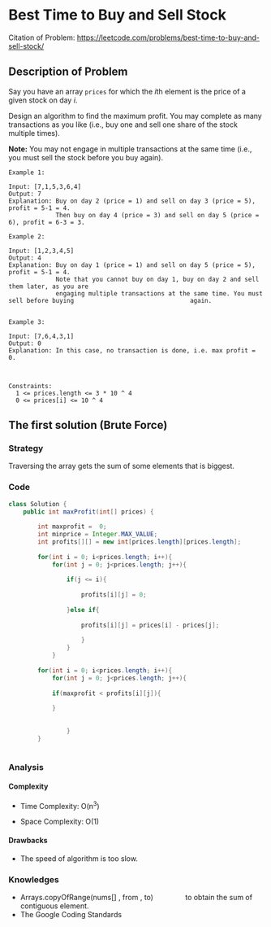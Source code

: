 # Best Time to Buy and Sell Stock

Citation of Problem: https://leetcode.com/problems/best-time-to-buy-and-sell-stock/


## Description of Problem

Say you have an array `prices` for which the *i*th element is the price of a given stock on day *i*.

Design an algorithm to find the maximum profit. You may complete as many transactions as you like (i.e., buy one and sell one share of the stock multiple times).

**Note:** You may not engage in multiple transactions at the same time (i.e., you must sell the stock before you buy again).



``` 
Example 1:

Input: [7,1,5,3,6,4]
Output: 7
Explanation: Buy on day 2 (price = 1) and sell on day 3 (price = 5), profit = 5-1 = 4.
             Then buy on day 4 (price = 3) and sell on day 5 (price = 6), profit = 6-3 = 3.

Example 2:

Input: [1,2,3,4,5]
Output: 4
Explanation: Buy on day 1 (price = 1) and sell on day 5 (price = 5), profit = 5-1 = 4.
             Note that you cannot buy on day 1, buy on day 2 and sell them later, as you are
             engaging multiple transactions at the same time. You must sell before buying 	    						 again.
             
             
Example 3:

Input: [7,6,4,3,1]
Output: 0
Explanation: In this case, no transaction is done, i.e. max profit = 0.



Constraints:
  1 <= prices.length <= 3 * 10 ^ 4
  0 <= prices[i] <= 10 ^ 4
```


## The first solution (Brute Force)

### Strategy 

Traversing the array gets the sum of some elements that is biggest.


### Code

```java
class Solution {
    public int maxProfit(int[] prices) {
        
        int maxprofit =  0;
        int minprice = Integer.MAX_VALUE;
        int profits[][] = new int[prices.length][prices.length];
        
        for(int i = 0; i<prices.length; i++){
            for(int j = 0; j<prices.length; j++){
                
                if(j <= i){
                    
                    profits[i][j] = 0;
                
                }else if{
                    
                    profits[i][j] = prices[i] - prices[j];
                
                    }
                }
            }
        
        for(int i = 0; i<prices.length; i++){
            for(int j = 0; j<prices.length; j++){
            
            if(maxprofit < profits[i][j]){
                
            }
            
                
                }
        }
        
```



### Analysis

#### Complexity

+ Time Complexity: O(n<sup>3</sup>)

+ Space Complexity: O(1)

#### Drawbacks

+ The speed of algorithm is too slow.




### Knowledges

+ Arrays.copyOfRange(nums[] , from , to)   &nbsp;&nbsp;&nbsp;&nbsp; &nbsp;&nbsp;&nbsp;&nbsp; &nbsp;&nbsp;&nbsp;&nbsp;  to obtain the sum of contiguous element. 
+ The Google Coding Standards

